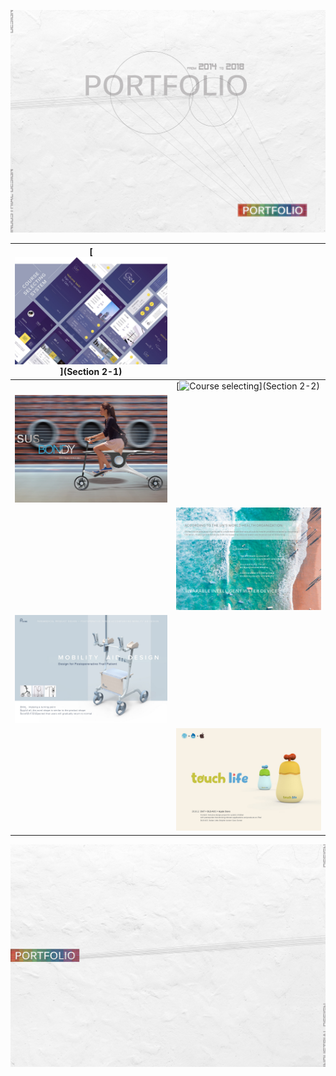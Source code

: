 ![ia_100000000376](pic/ia_100000000376.jpg)

| [![Course selecting](pic/ia_100000000409.jpg)](Section 2-1) |                                                              |
| ----------------------------------------------------------- | ------------------------------------------------------------ |
|                                                             | [![Course selecting](file:///Users/myra/portfolio/pic/ia_100000000418.jpg?lastModify=1628958814)](Section 2-2) |
| ![ia_100000000382](pic/ia_100000000382.jpg)                 |                                                              |
|                                                             | ![ia_100000000402](pic/ia_100000000402.jpg)                  |
| ![ia_100000000426](pic/ia_100000000426.jpg)                 |                                                              |
|                                                             | ![ia_100000000448](pic/ia_100000000448.jpg)                  |

![ia_100000000490](pic/ia_100000000490.jpg)
